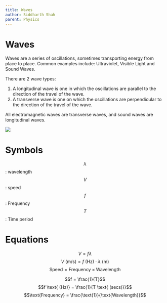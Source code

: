 ```yaml
---
title: Waves
author: Siddharth Shah
parent: Physics
---
```


# Waves

Waves are a series of oscillations, sometimes transporting energy from place to place. Common examples include: Ultraviolet, Visible Light and Sound Waves. 

There are 2 wave types:
1. A longitudinal wave is one in which the oscillations are parallel to the direction of the travel of the wave.
2. A transverse wave is one on which the oscillations are perpendicular to the direction of the travel of the wave.

All electromagnetic waves are transverse waves, and sound waves are longitudinal waves.

![](./‪wave.svg)

# Symbols

$$\lambda$$: wavelength
$$V$$: speed
$$f$$: Frequency
$$T$$: Time period

# Equations

$$V = f\lambda$$
$$V \text{ (m/s)} = f \text{ (Hz)} \cdot \lambda \text{ (m)}$$
$$\text{Speed} = \text{Frequency} \times \text{Wavelength}$$

$$f = \frac{1}{T}$$
$$f \text{ (Hz)} = \frac{1}{T \text{ (secs)}}$$
$$\text{Frequency} = \frac{\text{1}}{\text{Wavelength}}$$